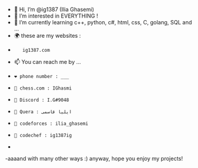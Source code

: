 - 👋 Hi, I’m @ig1387 (Ilia Ghasemi)
- 👀 I’m interested in EVERYTHING ! 
- 🌱 I’m currently learning c++, python, c#, html, css, C, golang, SQL and ... 
- 🌍 these are my websites : 
-        ig1387.com 
- 📫 You can reach me by ...
-     ❤ phone number : ___
-     💚 chess.com : IGhasmi 
-     💜 Discord : I.G#9048 
-     💙 Quera : ایلیا قاسمی 
-     🧡 codeforces : ilia_ghasemi
-     🤎 codechef : ig1387ig
-     
-aaaand with many other ways :) anyway, hope you enjoy my projects! 
      

<!---
ig1387/ig1387 is a ✨ special ✨ repository because its `README.md` (this file) appears on your GitHub profile.
You can click the Preview link to take a look at your changes.
--->
